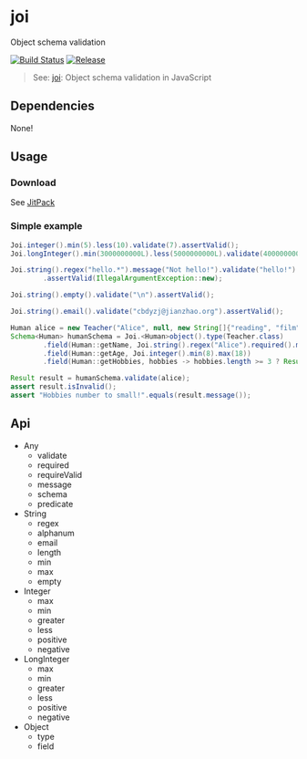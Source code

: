 # joi

Object schema validation 

[![Build Status](https://travis-ci.org/cbdyzj/joi.svg?branch=master)](https://travis-ci.org/cbdyzj/joi)
[![Release](https://jitpack.io/v/cbdyzj/joi.svg)](https://jitpack.io/#cbdyzj/joi)

> See: [joi](https://github.com/hapijs/joi): Object schema validation in JavaScript

## Dependencies

None!

## Usage

### Download

See [JitPack](https://jitpack.io/#cbdyzj/joi/0.3.2)

### Simple example

```java
Joi.integer().min(5).less(10).validate(7).assertValid();
Joi.longInteger().min(3000000000L).less(5000000000L).validate(4000000000L).assertValid();

Joi.string().regex("hello.*").message("Not hello!").validate("hello!")
        .assertValid(IllegalArgumentException::new);

Joi.string().empty().validate("\n").assertValid();

Joi.string().email().validate("cbdyzj@jianzhao.org").assertValid();

Human alice = new Teacher("Alice", null, new String[]{"reading", "film"});
Schema<Human> humanSchema = Joi.<Human>object().type(Teacher.class)
        .field(Human::getName, Joi.string().regex("Alice").required().message("Wrong name!"))
        .field(Human::getAge, Joi.integer().min(8).max(18))
        .field(Human::getHobbies, hobbies -> hobbies.length >= 3 ? Result.valid() : Result.of("Hobbies number to small!"));

Result result = humanSchema.validate(alice);
assert result.isInvalid();
assert "Hobbies number to small!".equals(result.message());
```

## Api

- Any
  - validate
  - required
  - requireValid
  - message
  - schema
  - predicate
- String
  - regex
  - alphanum
  - email
  - length
  - min
  - max
  - empty
- Integer
  - max
  - min
  - greater
  - less
  - positive
  - negative
- LongInteger
  - max
  - min
  - greater
  - less
  - positive
  - negative
- Object
  - type
  - field
